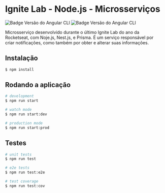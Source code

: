 # Ignite Lab - Node.js - Microsserviços

![Badge Versão do Angular CLI](https://img.shields.io/badge/Node.js-v18.12.0.-blue)
![Badge Versão do Angular CLI](https://img.shields.io/badge/Nest.js-v9.1.5.-blue)

Microsserviço desenvolvido durante o último Ignite Lab do ano da Rocketseat, com Noje.js, Nest.js, e Prisma. É um serviço responsável por criar notificações, como também por obter e alterar suas informações.

## Instalação

```bash
$ npm install
```

## Rodando a aplicação

```bash
# development
$ npm run start

# watch mode
$ npm run start:dev

# production mode
$ npm run start:prod
```

## Testes

```bash
# unit tests
$ npm run test

# e2e tests
$ npm run test:e2e

# test coverage
$ npm run test:cov
```
